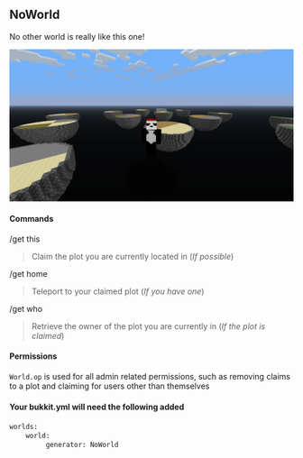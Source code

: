 NoWorld
-------

No other world is really like this one!

![screenshot](screenshot.png)


#### Commands ####

/get this
> Claim the plot you are currently located in (*If possible*)

/get home
> Teleport to your claimed plot (*If you have one*)

/get who
> Retrieve the owner of the plot you are currently in (*If the plot is claimed*)


#### Permissions ####

`World.op` is used for all admin related permissions, such as removing claims to a plot and claiming for users other than themselves


#### Your bukkit.yml will need the following added ####
    worlds:
        world:
             generator: NoWorld